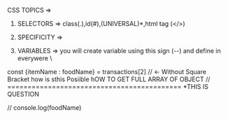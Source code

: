 CSS TOPICS =>

1. SELECTORS => class(.),id(#),(UNIVERSAL)*,html tag (</>)

2. SPECIFICITY => 

3. VARIABLES => you will create variable using this sign (--) and define in everywere \


const {itemName : foodName}  = transactions[2] // <- Without Square Bracket how is sthis Posiible hOW TO GET FULL ARRAY OF OBJECT
// ===========================================  *THIS IS QUESTION


// console.log(foodName)